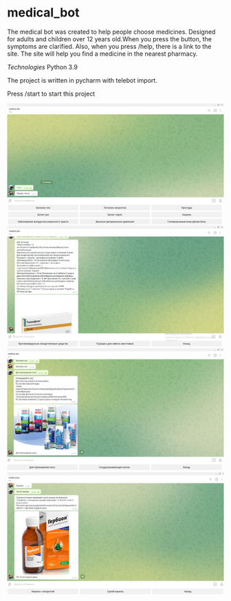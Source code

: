 # medical_bot

The medical bot was created to help people choose medicines. Designed for adults and children over 12 years old.When you press the button, the symptoms are clarified.
Also, when you press /help, there is a link to the site. The site will help you find a medicine in the nearest pharmacy.

*Technologies*
Python 3.9

The project is written in pycharm with telebot import.


Press /start   to start this project

![alt text](1.png)
![alt text](2.png)
![alt text](3.png)
![alt text](4.png)
